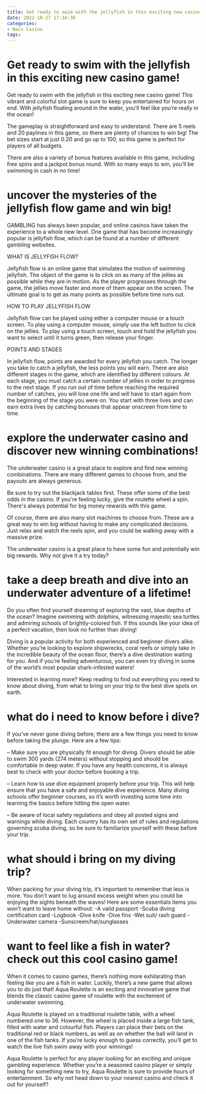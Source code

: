 ```yaml
---
title: Get ready to swim with the jellyfish in this exciting new casino game!
date: 2022-10-27 17:34:30
categories:
- Wacs Casino
tags:
---
```



#  Get ready to swim with the jellyfish in this exciting new casino game!

Get ready to swim with the jellyfish in this exciting new casino game! This vibrant and colorful slot game is sure to keep you entertained for hours on end. With jellyfish floating around in the water, you’ll feel like you’re really in the ocean!

The gameplay is straightforward and easy to understand. There are 5 reels and 20 paylines in this game, so there are plenty of chances to win big! The bet sizes start at just 0.20 and go up to 100, so this game is perfect for players of all budgets.

There are also a variety of bonus features available in this game, including free spins and a jackpot bonus round. With so many ways to win, you’ll be swimming in cash in no time!

#  uncover the mysteries of the jellyfish flow game and win big!

 GAMBLING has always been popular, and online casinos have taken the experience to a whole new level. One game that has become increasingly popular is jellyfish flow, which can be found at a number of different gambling websites.

WHAT IS JELLYFISH FLOW?

Jellyfish flow is an online game that simulates the motion of swimming jellyfish. The object of the game is to click on as many of the jellies as possible while they are in motion. As the player progresses through the game, the jellies move faster and more of them appear on the screen. The ultimate goal is to get as many points as possible before time runs out.

HOW TO PLAY JELLYFISH FLOW

Jellyfish flow can be played using either a computer mouse or a touch screen. To play using a computer mouse, simply use the left button to click on the jellies. To play using a touch screen, touch and hold the jellyfish you want to select until it turns green, then release your finger.

POINTS AND STAGES

In jellyfish flow, points are awarded for every jellyfish you catch. The longer you take to catch a jellyfish, the less points you will earn. There are also different stages in the game, which are identified by different colours. At each stage, you must catch a certain number of jellies in order to progress to the next stage. If you run out of time before reaching the required number of catches, you will lose one life and will have to start again from the beginning of the stage you were on. You start with three lives and can earn extra lives by catching bonuses that appear onscreen from time to time.

#  explore the underwater casino and discover new winning combinations!

The underwater casino is a great place to explore and find new winning combinations. There are many different games to choose from, and the payouts are always generous.

Be sure to try out the blackjack tables first. These offer some of the best odds in the casino. If you're feeling lucky, give the roulette wheel a spin. There's always potential for big money rewards with this game.

Of course, there are also many slot machines to choose from. These are a great way to win big without having to make any complicated decisions. Just relax and watch the reels spin, and you could be walking away with a massive prize.

The underwater casino is a great place to have some fun and potentially win big rewards. Why not give it a try today?

#  take a deep breath and dive into an underwater adventure of a lifetime!

Do you often find yourself dreaming of exploring the vast, blue depths of the ocean? Imagine swimming with dolphins, witnessing majestic sea turtles and admiring schools of brightly-colored fish. If this sounds like your idea of a perfect vacation, then look no further than diving!

Diving is a popular activity for both experienced and beginner divers alike. Whether you’re looking to explore shipwrecks, coral reefs or simply take in the incredible beauty of the ocean floor, there’s a dive destination waiting for you. And if you’re feeling adventurous, you can even try diving in some of the world’s most popular shark-infested waters!

Interested in learning more? Keep reading to find out everything you need to know about diving, from what to bring on your trip to the best dive spots on earth.

# what do i need to know before i dive?

If you’ve never gone diving before, there are a few things you need to know before taking the plunge. Here are a few tips:

– Make sure you are physically fit enough for diving. Divers should be able to swim 300 yards (274 meters) without stopping and should be comfortable in deep water. If you have any health concerns, it is always best to check with your doctor before booking a trip.

– Learn how to use dive equipment properly before your trip. This will help ensure that you have a safe and enjoyable dive experience. Many diving schools offer beginner courses, so it’s worth investing some time into learning the basics before hitting the open water.

– Be aware of local safety regulations and obey all posted signs and warnings while diving. Each country has its own set of rules and regulations governing scuba diving, so be sure to familiarize yourself with these before your trip.

# what should i bring on my diving trip?

When packing for your diving trip, it’s important to remember that less is more. You don’t want to lug around excess weight when you could be enjoying the sights beneath the waves! Here are some essentials items you won’t want to leave home without: 
-A valid passport   -Scuba diving certification card   -Logbook   -Dive knife   -Dive fins   -Wet suit/ rash guard   -Underwater camera   -Sunscreen/hat/sunglasses

#  want to feel like a fish in water? check out this cool casino game!

When it comes to casino games, there’s nothing more exhilarating than feeling like you are a fish in water. Luckily, there’s a new game that allows you to do just that! Aqua Roulette is an exciting and innovative game that blends the classic casino game of roulette with the excitement of underwater swimming.

Aqua Roulette is played on a traditional roulette table, with a wheel numbered one to 36. However, the wheel is placed inside a large fish tank, filled with water and colourful fish. Players can place their bets on the traditional red or black numbers, as well as on whether the ball will land in one of the fish tanks. If you’re lucky enough to guess correctly, you’ll get to watch the live fish swim away with your winnings!

Aqua Roulette is perfect for any player looking for an exciting and unique gambling experience. Whether you’re a seasoned casino player or simply looking for something new to try, Aqua Roulette is sure to provide hours of entertainment. So why not head down to your nearest casino and check it out for yourself?